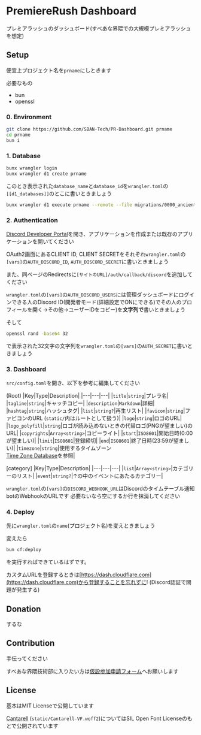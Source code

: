 # PremiereRush Dashboard
プレミアラッシュのダッシュボード(すべあな界隈での大規模プレミアラッシュを想定)

## Setup
便宜上プロジェクト名を`prname`にしときます

必要なもの
- bun
- openssl

### 0. Environment
```sh
git clone https://github.com/SBAN-Tech/PR-Dashboard.git prname
cd prname
bun i
```

### 1. Database
```sh
bunx wrangler login
bunx wrangler d1 create prname
```
このとき表示された`database_name`と`database_id`を`wrangler.toml`の`[[d1_databases]]`のとこに書いときましょう

```sh
bunx wrangler d1 execute prname --remote --file migrations/0000_ancient_gwen_stacy.sql
```

### 2. Authentication
[Discord Developer Portal](https://discord.com/developers/applications)を開き、アプリケーションを作成または既存のアプリケーションを開いてください

OAuth2画面にあるCLIENT ID, CLIENT SECRETをそれぞれ`wrangler.toml`の`[vars]`の`AUTH_DISCORD_ID`, `AUTH_DISCORD_SECRET`に書いときましょう

また、同ページのRedirectsに`[サイトのURL]/auth/callback/discord`を追加してください

`wrangler.toml`の`[vars]`の`AUTH_DISCORD_USERS`には管理ダッシュボードにログインできる人のDiscord ID(開発者モード(詳細設定でONにできる)でその人のプロフィールを開く→その他→ユーザーIDをコピー)を**文字列で**書いときましょう

そして
```sh
openssl rand -base64 32
```
で表示された32文字の文字列を`wrangler.toml`の`[vars]`の`AUTH_SECRET`に書いときましょう

### 3. Dashboard
`src/config.toml`を開き、以下を参考に編集してください

(Root)
|Key|Type|Description|
|---|---|---|
|`title`|`string`|プレラ名|
|`tagline`|`string`|キャッチコピー|
|`description`|`Markdown`|詳細|
|`hashtag`|`string`|ハッシュタグ|
|`list`|`string?`|再生リスト|
|`favicon`|`string`|ファビコンのURL (`static/`内はルートとして扱う)|
|`logo`|`string`|ロゴのURL|
|`logo_polyfill`|`string`|ロゴが読み込めないときの代替ロゴ(PNGが望ましい)のURL|
|`copyrights`|`Array<string>`|コピーライト|
|`start`|`ISO8601`|開始日時(0:00が望ましい)|
|`limit`|`ISO8601`|登録締切|
|`end`|`ISO8601`|終了日時(23:59が望ましい)|
|`timezone`|`string`|使用するタイムゾーン<br>[Time Zone Database](https://www.iana.org/time-zones)を参照|

[category]
|Key|Type|Description|
|---|---|---|
|`list`|`Array<string>`|カテゴリーのリスト|
|`event`|`string?`|↑の中のイベントにあたるカテゴリー|

`wrangler.toml`の`[vars]`の`DISCORD_WEBHOOK_URL`はDiscordのタイムテーブル通知botのWebhookのURLです 必要ないなら空にするか行を抹消してください

### 4. Deploy
先に`wrangler.toml`の`name`(プロジェクト名)を変えときましょう

変えたら
```sh
bun cf:deploy
```

を実行すればできているはずです。

カスタムURLを登録するときは[https://dash.cloudflare.com](https://dash.cloudflare.com)から登録することを忘れずに! (Discord認証で問題が発生する)

## Donation
するな

## Contribution
手伝ってください

すべあな界隈技術部に入りたい方は[仮設参加申請フォーム](https://forms.gle/8HRm74boxdpkfWRp6)へお願いします

## License
基本はMIT Licenseで公開しています

[Cantarell](https://cantarell.gnome.org) (`static/Cantarell-VF.woff2`)についてはSIL Open Font Licenseのもとで公開されています
